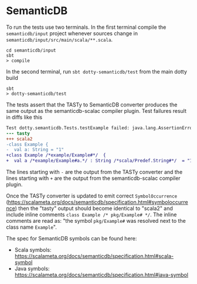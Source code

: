 # SemanticDB

To run the tests use two terminals. In the first terminal compile the
`semanticdb/input` project whenever sources change in
`semanticdb/input/src/main/scala/**.scala`.

```
cd semanticdb/input
sbt
> compile
```

In the second terminal, run `sbt dotty-semanticdb/test` from the main dotty
build

```
sbt
> dotty-semanticdb/test
```

The tests assert that the TASTy to SemanticDB converter produces the same output
as the semanticdb-scalac compiler plugin. Test failures result in diffs like
this

```diff
Test dotty.semanticdb.Tests.testExample failed: java.lang.AssertionError:
--- tasty
+++ scala2
-class Example {
-  val a: String = "1"
+class Example /*example/Example#*/  {
+  val a /*example/Example#a.*/ : String /*scala/Predef.String#*/  = "1"
```

The lines starting with `-` are the output from the TASTy converter and the
lines starting with `+` are the output from the semanticdb-scalac compiler
plugin.

Once the TASTy converter is updated to emit correct `SymbolOccurrence`
(https://scalameta.org/docs/semanticdb/specification.html#symboloccurrence) then
the "tasty" output should become identical to "scala2" and include inline
comments `class Example /* pkg/Example# */`. The inline comments are read as:
"the symbol `pkg/Example#` was resolved next to the class name `Example`".

The spec for SemanticDB symbols can be found here:

- Scala symbols:
  https://scalameta.org/docs/semanticdb/specification.html#scala-symbol
- Java symbols:
  https://scalameta.org/docs/semanticdb/specification.html#java-symbol
